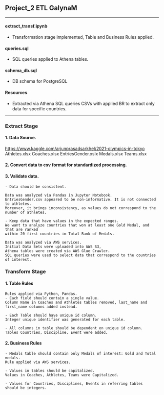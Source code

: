
## Project_2 ETL GalynaM

----------------------------------------------------------------------------------------------------

#### extract_transf.ipynb
- Transformation stage implemented, Table and Business Rules applied.

#### queries.sql
- SQL queries applied to Athena tables.

#### schema_db.sql
- DB schema for PostgreSQL

#### Resources
- Extracted via Athena SQL queries CSVs with applied BR to extract only data for specific countries.

----------------------------------------------------------------------------------------------------


### Extract Stage


#### 1. Data Source.
https://www.kaggle.com/arjunprasadsarkhel/2021-olympics-in-tokyo
Athletes.xlsx
Coaches.xlsx
EntriesGender.xslx
Medals.xlsx
Teams.xlsx

#### 2. Convert data to csv format for standardized processing.

#### 3. Validate data.

	- Data should be consistent.
	
	Data was analyzed via Pandas in Jupyter Notebook.
	EntriesGender.csv appeared to be non-informative. It is not connected to athletes.
	Moreover, it brings inconsistency, as values do not correspond to the number of athletes.

	- Keep data that have values in the expected ranges.
	We want to analyze countries that won at least one Gold Medal, and that are ranked
	within 20 first countries in Total Rank of Medals.
	
	Data was analyzed via AWS services.
	Initial Data Sets were uploaded into AWS S3,
	Athena tables were created via AWS Glue Crawler.
	SQL queries were used to select data that correspond to the countries of interest.


### Transform Stage


#### 1. Table Rules

	Rules applied via Python, Pandas.
	- Each field should contain a single value.
	Column Name in Coaches and Athletes tables removed, last_name and first_name columns added instead.
	
	- Each Table should have unique id column.
	Integer unique identifier was generated for each table.
	
	- All columns in table should be dependent on unique id column.
	Tables Countries, Discipline, Event were added.
	

#### 2. Business Rules
	
	- Medals table should contain only Medals of interest: Gold and Total medals.
	Rule applied via AWS services.

	- Values in tables should be capitalized.
	Values in Coaches, Athletes, Teams were Capitalized.
	
	- Values for Countries, Disciplines, Events in referring tables
	should be integers.
